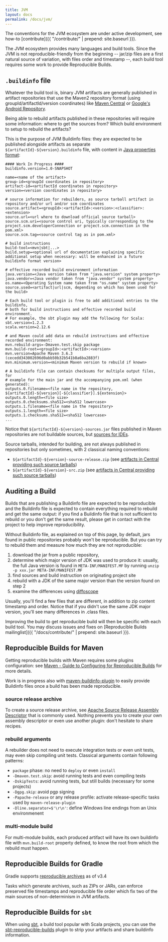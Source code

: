 ```yaml
---
title: JVM
layout: docs
permalink: /docs/jvm/
---
```


The conventions for the JVM ecosystem are under active development, 
see how-to [contribute]({{ "/contribute/" | prepend: site.baseurl }}).

The JVM ecosystem provides many languages and build tools.
Since the JVM is not reproducible-friendly from the beginning
-- jar/zip files are a first natural source of variation, with files order and timestamp --,
each build tool requires some work to provide Reproducible Builds.

## `.buildinfo` file

Whatever the build tool is, binary JVM artifacts are generally published in artifact repositories
that use the Maven2 repository format (using groupId/artifactId/version coordinates)
like [Maven Central](https://search.maven.org/) or [Google's Android Repository](https://dl.google.com/dl/android/maven2/index.html).

Being able to rebuild artifacts published in these repositories will require some information: where to get the sources from?
Which build environment to setup to rebuild the artifacts?

This is the purpose of JVM Buildinfo files: they are expected to be published alongside artifacts
as separate `${artifactId}-${version}.buildinfo` file, with content in
[Java properties format](https://en.wikipedia.org/wiki/.properties):


```
#### Work In Progress ####
buildinfo.version=1.0-SNAPSHOT

name=<name of the artifact>
group-id=<groupId coordinates in repository>
artifact-id=<artifactId coordinates in repository>
version=<version coordinates in repository>

# source information for rebuilders, as source tarball artifact in repository and/or url and/or scm coordinates
source.artifact=<groupId>:<artifactId>:<version>:<classifier>:<extension>
source.url=<url where to download official source tarball>
source.scm.uri=<source control uri, typically corresponding to the project.scm.developerConnection or project.scm.connection in the pom.xml>
source.scm.tag=<source control tag as in pom.xml>

# build instructions
build-tool=<mvn|sbt|...>
build.setup=<optional url of documentation explaining specific additional setup when necessary: will be enhanced in a future buildinfo format version>

# effective recorded build environment information
java.version=<Java version taken from "java.version" system property>
java.vendor=<Java vendor taken from "java.vendor" system property>
os.name=<Operating System name taken from "os.name" system property>
source.used=<artifact|url|scm, depending on which has been used for the build>

# Each build tool or plugin is free to add additional entries to the buildinfo,
# both for build instructions and effective recorded build environment.
# For example, the sbt plugin may add the following for Scala:
sbt.version=1.2.3
scala.version=2.12.6

# and Maven could add data on rebuild instructions and effective recorded environment:
mvn.rebuild-args=-Dmaven.test.skip package
mvn.build-root=<groupId>:<artifactId>:<version>
mvn.version=Apache Maven 3.6.3 (cecedd343002696d0abb50b32b541b8a6ba2883f)
mvn.minimum.version=<minimum Maven version to rebuild if known>

# A buildinfo file can contain checksums for multiple output files, for
# example for the main jar and the accompanying pom.xml (when generated):
outputs.0.filename=<file name in the repository, ${artifactId}-${version}[-${classifier}].${extension}>
outputs.0.length=<file size>
outputs.0.checksums.sha512=<sha512 lowercase>
outputs.1.filename=<file name in the repository>
outputs.1.length=<file size>
outputs.1.checksums.sha512=<sha512 lowercase>
...
```

Notice that `${artifactId}-${version}-sources.jar` files published in Maven repositories are not buildable sources, but [sources for IDEs](https://central.sonatype.org/pages/requirements.html#supply-javadoc-and-sources).

Source tarballs, intended for building, are not always published in repositories but only sometimes, with 2 classical naming conventions:
- `${artifactId}-${version}-source-release.zip` (see [artifacts in Central providing such source tarballs](https://search.maven.org/search?q=l:source-release))
- `${artifactId}-${version}-src.zip` (see [artifacts in Central providing such source tarballs](https://search.maven.org/search?q=l:src))

## Auditing a Build

Builds that are publishing a Buildinfo file are expected to be reproducible and the Buildinfo
file is expected to contain everything required to rebuild and get the same output:
if you find a Buildinfo file that is not sufficient to rebuild or you don't get the same result,
please get in contact with the project to help improve reproducibility.

Without Buildinfo file, as explained on top of this page, by default, jars  found in public repositories probably won't be reproducible.
But you can try to rebuild them and measure how much they are not reproducible:

1. download the jar from a public repository,
2. determine which major version of JDK was used to produce it: usually, the full Java version is found in `META-INF/MANIFEST.MF` by running `unzip -p xxx.jar META-INF/MANIFEST.MF`
3. find sources and build instruction on originating project site
4. rebuild with a JDK of the same major version than the version found on step 2
4. examine the differences using [diffoscope](https://diffoscope.org/)

Usually, you'll find a few files that are different, in addition to zip content timestamp and order.
Notice that if you didn't use the same JDK major version, you'll see many differences in .class files.

Improving the build to get reproducible build will then be specific with each build tool.
You may discuss issues and fixes on [Reproducible Builds mailinglist]({{ "/docs/contribute/" | prepend: site.baseurl }}).

## Reproducible Builds for Maven

Getting reproducible builds with Maven requires some plugins configuration: see
[Maven - Guide to Configuring for Reproducible Builds](https://maven.apache.org/guides/mini/guide-reproducible-builds.html)
for more details.

Work is in progress also with [maven-buildinfo-plugin](https://github.com/apache/maven-studies/tree/maven-buildinfo-plugin)
to easily provide Buildinfo files once a build has been made reproducible.

### source release archive
To create a source release archive, see [Apache Source Release Assembly Descriptor](https://maven.apache.org/apache-resource-bundles/#Source_Release_Assembly_Descriptor)
that is commonly used. Nothing prevents you to create your own assembly descriptor or even use another plugin: don't hesitate to share recipes.

### rebuild arguments
A rebuilder does not need to execute integration tests or even unit tests, may even skip compiling unit tests.
Classical arguments contain following patterns:
- `package` phase: no need to `deploy` or even `install`
- `-Dmaven.test.skip`: avoid running tests and even compiling tests
- `-DskipTests`: avoid running tests, but still builds (necessary for some projects)
- `-Dgpg.skip`: avoid pgp signing
- `-Papache-release` or any release profile: activate release-specific tasks used by `maven-release-plugin`
- `-Dline.separator=$'\r\n'`: define Windows line endings from an Unix environmenent

### multi-module build
For multi-module builds, each produced artifact will have its
own buildinfo file with `mvn.build-root` property defined, to know the root from which the
rebuild must happen.

## Reproducible Builds for Gradle

Gradle supports [reproducible archives](https://docs.gradle.org/current/userguide/working_with_files.html#sec:reproducible_archives) as of v3.4

Tasks which generate archives, such as ZIPs or JARs, can enforce preserved file timestamps and reproducible file order which fix two of the main sources of non-determinism in JVM artifacts.

## Reproducible Builds for `sbt`

When using [sbt](https://www.scala-sbt.org/), a build tool popular with Scala
projects, you can use the
[sbt-reproducible-builds](https://github.com/raboof/sbt-reproducible-builds)
plugin to strip your artifacts and share buildinfo information.
